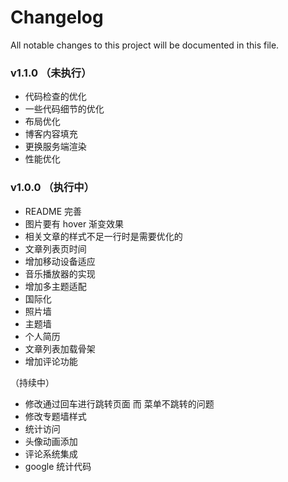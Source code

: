 # Changelog

All notable changes to this project will be documented in this file.

### v1.1.0  （未执行）

- 代码检查的优化
- 一些代码细节的优化
- 布局优化
- 博客内容填充
- 更换服务端渲染
- 性能优化



### v1.0.0 （执行中）

- README 完善
- 图片要有 hover 渐变效果
- 相关文章的样式不足一行时是需要优化的
- 文章列表页时间
- 增加移动设备适应
- 音乐播放器的实现
- 增加多主题适配
- 国际化
- 照片墙
- 主题墙
- 个人简历
- 文章列表加载骨架
- 增加评论功能

（持续中）
- 修改通过回车进行跳转页面 而 菜单不跳转的问题
- 修改专题墙样式
- 统计访问
- 头像动画添加
- 评论系统集成
- google 统计代码
